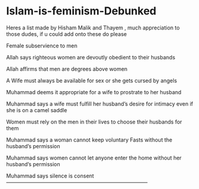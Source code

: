 # Islam-is-feminism-Debunked

Heres a list made by Hisham Malik and Thayem , much appreciation to those dudes, if u could add onto these do please

Female subservience to men

Allah says righteous women are devoutly obedient to their husbands

Allah affirms that men are degrees above women

A Wife must always be available for sex or she gets cursed by angels

Muhammad deems it appropriate for a wife to prostrate to her husband

Muhammad says a wife must fulfill her husband’s desire for intimacy even if she is on a camel saddle

Women must rely on the men in their lives to choose their husbands for them

Muhammad says a woman cannot keep voluntary Fasts without the husband’s permission

Muhammad says women cannot let anyone enter the home without her husband’s permission

Muhammad says silence is consent ———————————————————————————
